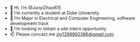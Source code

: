 - 👋 Hi, I’m @JunyiZhao815
- 👀 I’m currently a student at Duke University
- 🌱 I’m Major in Electrical and Computer Engineering, software development track
- 💞️ I’m looking to obtain a sde intern opportunity
- 📫 Please concact me zjy1298892386@gmail.com

<!---
JunyiZhao815/JunyiZhao815 is a ✨ special ✨ repository because its `README.md` (this file) appears on your GitHub profile.
You can click the Preview link to take a look at your changes.
--->
